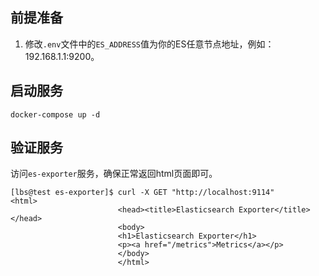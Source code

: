 ## 前提准备

1. 修改`.env`文件中的`ES_ADDRESS`值为你的ES任意节点地址，例如：192.168.1.1:9200。

## 启动服务

```shell
docker-compose up -d
```

## 验证服务

访问`es-exporter`服务，确保正常返回html页面即可。
```shell
[lbs@test es-exporter]$ curl -X GET "http://localhost:9114"
<html>
                        <head><title>Elasticsearch Exporter</title></head>
                        <body>
                        <h1>Elasticsearch Exporter</h1>
                        <p><a href="/metrics">Metrics</a></p>
                        </body>
                        </html>
```
